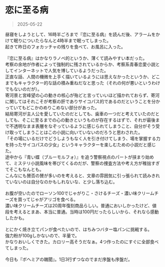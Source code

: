 # 恋に至る病
> 2025-05-22

昼寝をしようとして、16時半ごろまで『恋に至る病』を読んだ後、アラームをかけて眠りについたらなんと4時半まで眠ってしまった。  
起きて昨日のフォカッチャの残りを食べて、お風呂に入った。  
<br>
『恋に至る病』はかなりラノベ的というか、薄くて読みやすい本だった。  
考察の余地が作者によって強制的に残されているからか、考察系青春恋愛小説としてインターネットで人気を博しているようだった。  
正直な話、人間の機微を上手く描いているようには思えなかったというか、どこまでもキャラクター的な話の積み重ねだなと思った（それの何が悪いというわけでもないのだが）。  
寄河景と宮峰望の心の動きの核心が殆どと言っていいほど描かれておらず、寄河に関してはそれこそが考察の肝でありサイコパス的であるのだということを分かっていてもどこかのめりこめない部分があった。  
結局寄河が主人公を愛していたのだとしても、歯車の一つだと考えていたのだとしても、そこに至るまでの心の動きというものが存在するはずで、それが最後まで不透明なまま表層をなぞっているように感じられてしまうこと、自分がそう受け取ってしまうことはこの小説に向いていないのだろうと思わされた。  
「その場にいるだけでどうしようもなく人を引き付けてしまう、場を掌握する力を持ったサイコパスの少女」というキャラクターを楽しむための小説だと感じた。  
途中から『青い蝶（ブルーモルフォ）』を追う警察視点のパートが挟まり始めて、ミステリ小説風味を帯びてくるのだが、警察の捜査方法や考え方が稚拙すぎてそこもなんとも。  
こんなにも賛否の賛が多いのを考えると、文章の雰囲気に引っ張られて読みきれていないのは自分なのかもしれないな、と少し落ち込む。  
<br>
お腹が空いたのでローソン100でじゃがりこ・さけるチーズ・濃い味クリームチーズを買ってじゃがアリゴを食べる。  
濃い味クリームチーズは20周年復刻商品らしい。普通においしかったけど、値段を考えるとまあ、本当に普通。当時は100円だったらしいから、それなら感動したかも。  
<br>
とにかく焼き立てパンが食べたいので、はちみつバター塩パンに挑戦する。  
強力粉が100gしかないので、半量で。  
かなりおいしくできた。カロリー高そうだなぁ。4つ作ったのにすぐに全部食べてしまった。  
<br>
今日も『ボヘミアの醜聞』。1日3行ずつなのでまだ序盤も序盤だ。